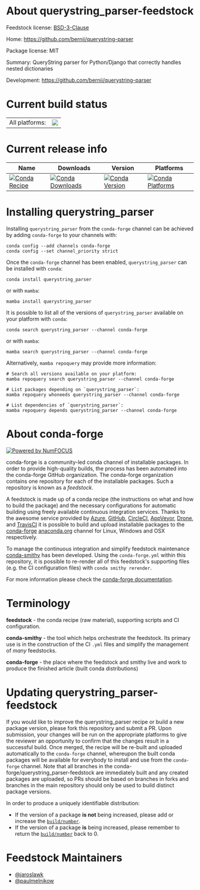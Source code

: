 About querystring_parser-feedstock
==================================

Feedstock license: [BSD-3-Clause](https://github.com/conda-forge/querystring_parser-feedstock/blob/main/LICENSE.txt)

Home: https://github.com/bernii/querystring-parser

Package license: MIT

Summary: QueryString parser for Python/Django that correctly handles nested dictionaries

Development: https://github.com/bernii/querystring-parser

Current build status
====================


<table><tr><td>All platforms:</td>
    <td>
      <a href="https://dev.azure.com/conda-forge/feedstock-builds/_build/latest?definitionId=6509&branchName=main">
        <img src="https://dev.azure.com/conda-forge/feedstock-builds/_apis/build/status/querystring_parser-feedstock?branchName=main">
      </a>
    </td>
  </tr>
</table>

Current release info
====================

| Name | Downloads | Version | Platforms |
| --- | --- | --- | --- |
| [![Conda Recipe](https://img.shields.io/badge/recipe-querystring_parser-green.svg)](https://anaconda.org/conda-forge/querystring_parser) | [![Conda Downloads](https://img.shields.io/conda/dn/conda-forge/querystring_parser.svg)](https://anaconda.org/conda-forge/querystring_parser) | [![Conda Version](https://img.shields.io/conda/vn/conda-forge/querystring_parser.svg)](https://anaconda.org/conda-forge/querystring_parser) | [![Conda Platforms](https://img.shields.io/conda/pn/conda-forge/querystring_parser.svg)](https://anaconda.org/conda-forge/querystring_parser) |

Installing querystring_parser
=============================

Installing `querystring_parser` from the `conda-forge` channel can be achieved by adding `conda-forge` to your channels with:

```
conda config --add channels conda-forge
conda config --set channel_priority strict
```

Once the `conda-forge` channel has been enabled, `querystring_parser` can be installed with `conda`:

```
conda install querystring_parser
```

or with `mamba`:

```
mamba install querystring_parser
```

It is possible to list all of the versions of `querystring_parser` available on your platform with `conda`:

```
conda search querystring_parser --channel conda-forge
```

or with `mamba`:

```
mamba search querystring_parser --channel conda-forge
```

Alternatively, `mamba repoquery` may provide more information:

```
# Search all versions available on your platform:
mamba repoquery search querystring_parser --channel conda-forge

# List packages depending on `querystring_parser`:
mamba repoquery whoneeds querystring_parser --channel conda-forge

# List dependencies of `querystring_parser`:
mamba repoquery depends querystring_parser --channel conda-forge
```


About conda-forge
=================

[![Powered by
NumFOCUS](https://img.shields.io/badge/powered%20by-NumFOCUS-orange.svg?style=flat&colorA=E1523D&colorB=007D8A)](https://numfocus.org)

conda-forge is a community-led conda channel of installable packages.
In order to provide high-quality builds, the process has been automated into the
conda-forge GitHub organization. The conda-forge organization contains one repository
for each of the installable packages. Such a repository is known as a *feedstock*.

A feedstock is made up of a conda recipe (the instructions on what and how to build
the package) and the necessary configurations for automatic building using freely
available continuous integration services. Thanks to the awesome service provided by
[Azure](https://azure.microsoft.com/en-us/services/devops/), [GitHub](https://github.com/),
[CircleCI](https://circleci.com/), [AppVeyor](https://www.appveyor.com/),
[Drone](https://cloud.drone.io/welcome), and [TravisCI](https://travis-ci.com/)
it is possible to build and upload installable packages to the
[conda-forge](https://anaconda.org/conda-forge) [anaconda.org](https://anaconda.org/)
channel for Linux, Windows and OSX respectively.

To manage the continuous integration and simplify feedstock maintenance
[conda-smithy](https://github.com/conda-forge/conda-smithy) has been developed.
Using the ``conda-forge.yml`` within this repository, it is possible to re-render all of
this feedstock's supporting files (e.g. the CI configuration files) with ``conda smithy rerender``.

For more information please check the [conda-forge documentation](https://conda-forge.org/docs/).

Terminology
===========

**feedstock** - the conda recipe (raw material), supporting scripts and CI configuration.

**conda-smithy** - the tool which helps orchestrate the feedstock.
                   Its primary use is in the construction of the CI ``.yml`` files
                   and simplify the management of *many* feedstocks.

**conda-forge** - the place where the feedstock and smithy live and work to
                  produce the finished article (built conda distributions)


Updating querystring_parser-feedstock
=====================================

If you would like to improve the querystring_parser recipe or build a new
package version, please fork this repository and submit a PR. Upon submission,
your changes will be run on the appropriate platforms to give the reviewer an
opportunity to confirm that the changes result in a successful build. Once
merged, the recipe will be re-built and uploaded automatically to the
`conda-forge` channel, whereupon the built conda packages will be available for
everybody to install and use from the `conda-forge` channel.
Note that all branches in the conda-forge/querystring_parser-feedstock are
immediately built and any created packages are uploaded, so PRs should be based
on branches in forks and branches in the main repository should only be used to
build distinct package versions.

In order to produce a uniquely identifiable distribution:
 * If the version of a package **is not** being increased, please add or increase
   the [``build/number``](https://docs.conda.io/projects/conda-build/en/latest/resources/define-metadata.html#build-number-and-string).
 * If the version of a package **is** being increased, please remember to return
   the [``build/number``](https://docs.conda.io/projects/conda-build/en/latest/resources/define-metadata.html#build-number-and-string)
   back to 0.

Feedstock Maintainers
=====================

* [@jaroslawk](https://github.com/jaroslawk/)
* [@paulmelnikow](https://github.com/paulmelnikow/)

